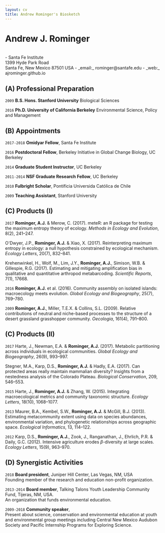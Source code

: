 ```yaml
---
layout: cv
title: Andrew Rominger's Biosketch
---
```

# Andrew J. Rominger
<br />
- Santa Fe Institute <br />1399 Hyde Park Road <br />Santa Fe, New Mexico 87501 USA
- _email:_ rominger@santafe.edu
- _web:_ ajrominger.github.io

## (A) Professional Preparation

`2009`
__B.S. Hons. Stanford University__ Biological Sciences

`2016`
__Ph.D. University of California Berkeley__ Environmental Science, Policy and Management


## (B) Appointments

`2017-2018`
__Omidyar Fellow__, Santa Fe Institute

`2016`
__Postdoctoral Fellow__, Berkeley Initiative in Global Change Biology, UC Berkeley

`2014`
__Graduate Student Instructor__, UC Berkeley

`2011-2014`
__NSF Graduate Research Fellow__, UC Berkeley

`2010`
__Fulbright Scholar__, Pontificia Universida Católica de Chile

`2009`
__Teaching Assistant__, Stanford University



## (C) Products (I)

`2017`
__Rominger, A.J.__ & Merow, C. (2017). meteR: an R package for testing the maximum entropy theory of ecology. _Methods in Ecology and Evolution_, 8(2), 241–247.

O'Dwyer, J.P., __Rominger, A.J.__ & Xiao, X. (2017). Reinterpreting maximum entropy in ecology: a null hypothesis constrained by ecological mechanism. _Ecology Letters_, 20(7), 832–841.

Krehenwinkel, H., Wolf, M., Lim, J.Y., __Rominger, A.J.__, Simison, W.B. & Gillespie, R.G. (2017). Estimating and mitigating amplification bias in qualitative and quantitative arthropod metabarcoding. _Scientific Reports_, 7(1), 17668.

`2016`
__Rominger, A.J.__ et al. (2016). Community assembly on isolated islands: macroecology meets evolution. _Global Ecology and Biogeography_, 25(7), 769–780.

`2009`
__Rominger, A.J.__, Miller, T.E.X. & Collins, S.L. (2009). Relative contributions of neutral and niche-based processes to the structure of a desert grassland grasshopper community. _Oecologia_, 161(4), 791–800.

## (C) Products (II)

`2017`
Harte, J., Newman, E.A. & __Rominger, A.J.__ (2017). Metabolic partitioning across individuals in ecological communities. _Global Ecology and Biogeography_, 26(9), 993–997.

Stegner, M.A., Karp, D.S., __Rominger, A.J.__ & Hadly, E.A. (2017). Can protected areas really maintain mammalian diversity? Insights from a nestedness analysis of the Colorado Plateau. _Biological Conservation_, 209, 546–553.


`2015`
Harte, J., __Rominger, A.J.__ & Zhang, W. (2015). Integrating macroecological metrics and community taxonomic structure. _Ecology Letters_, 18(10), 1068–1077.

`2013`
Maurer, B.A., Kembel, S.W., __Rominger, A.J.__ & McGill, B.J. (2013). Estimating metacommunity extent using data on species abundances, environmental variation, and phylogenetic relationships across geographic space. _Ecological Informatics_, 13, 114–122.

`2012`
Karp, D.S., __Rominger, A.J.__, Zook, J., Ranganathan, J., Ehrlich, P.R. & Daily, G.C. (2012). Intensive agriculture erodes $\beta$-diversity at large scales. _Ecology Letters_, 15(9), 963–970.


## (D) Synergistic Activities

`2018`
__Board president__, Juniper Hill Center, Las Vegas, NM, USA <br />
Founding member of the research and education non-profit organization.

`2013-2014`
__Board member__, Talking Talons Youth Leadership Community Fund, Tijeras, NM, USA. <br />
An organization that funds environmental education.

`2009-2018`
__Community speaker__, <br />
Present about science, conservation and environmental education at youth and environmental group meetings including Central New Mexico Audubon Society and Pacific Internship Programs for Exploring Science.
